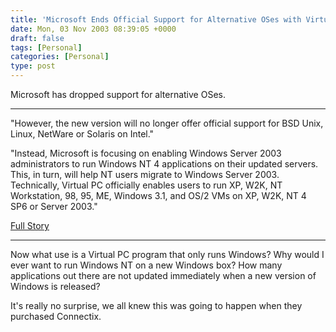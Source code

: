 ```yaml
---
title: 'Microsoft Ends Official Support for Alternative OSes with Virtual PC'
date: Mon, 03 Nov 2003 08:39:05 +0000
draft: false
tags: [Personal]
categories: [Personal]
type: post
---
```


Microsoft has dropped support for alternative OSes.

* * *

"However, the new version will no longer offer official support for BSD Unix, Linux, NetWare or Solaris on Intel."

"Instead, Microsoft is focusing on enabling Windows Server 2003 administrators to run Windows NT 4 applications on their updated servers. This, in turn, will help NT users migrate to Windows Server 2003. Technically, Virtual PC officially enables users to run XP, W2K, NT Workstation, 98, 95, ME, Windows 3.1, and OS/2 VMs on XP, W2K, NT 4 SP6 or Server 2003."

[Full Story](http://www.eweek.com/article2/0,4149,1370335,00.asp)

* * *

Now what use is a Virtual PC program that only runs Windows? Why would I ever want to run Windows NT on a new Windows box? How many applications out there are not updated immediately when a new version of Windows is released?

It's really no surprise, we all knew this was going to happen when they purchased Connectix.